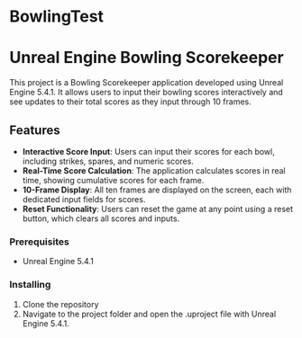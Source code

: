 # BowlingTest
 
# Unreal Engine Bowling Scorekeeper

This project is a Bowling Scorekeeper application developed using Unreal Engine 5.4.1. It allows users to input their bowling scores interactively and see updates to their total scores as they input through 10 frames.

## Features
- **Interactive Score Input**: Users can input their scores for each bowl, including strikes, spares, and numeric scores.
- **Real-Time Score Calculation**: The application calculates scores in real time, showing cumulative scores for each frame.
- **10-Frame Display**: All ten frames are displayed on the screen, each with dedicated input fields for scores.
- **Reset Functionality**: Users can reset the game at any point using a reset button, which clears all scores and inputs.

### Prerequisites

- Unreal Engine 5.4.1

### Installing

1. Clone the repository
2. Navigate to the project folder and open the .uproject file with Unreal Engine 5.4.1.
